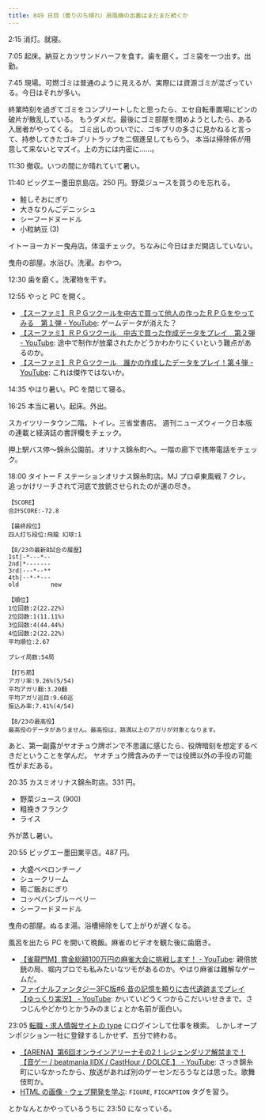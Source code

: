 ```yaml
---
title: 849 日目（曇りのち晴れ）扇風機の出番はまだまだ続くか
---
```


2:15 消灯。就寝。

7:05 起床。納豆とカツサンドハーフを食す。歯を磨く。ゴミ袋を一つ出す。出勤。

7:45 現場。可燃ゴミは普通のように見えるが、実際には資源ゴミが混ざっている。今日はそれが多い。

終業時刻を過ぎてゴミをコンプリートしたと思ったら、エセ自転車置場にビンの破片が散乱している。
もうダメだ。最後にゴミ部屋を閉めようとしたら、ある入居者がやってくる。
ゴミ出しのついでに、ゴキブリの多さに見かねると言って、持参してきたゴキブリトラップを二個進呈してもらう。
本当は掃除係が用意して来ないとマズイ。上の方には内密に……。

11:30 撤収。いつの間にか晴れていて暑い。

11:40 ビッグエー墨田京島店。250 円。野菜ジュースを買うのを忘れる。

* 鮭しそおにぎり
* 大きなりんごデニッシュ
* シーフードヌードル
* 小粒納豆 (3)

イトーヨーカドー曳舟店。体温チェック。ちなみに今日はまだ開店していない。

曳舟の部屋。水浴び。洗濯。おやつ。

12:30 歯を磨く。洗濯物を干す。

12:55 やっと PC を開く。

* [【スーファミ】ＲＰＧツクールを中古で買って他人の作ったＲＰＧをやってみる　第１弾 - YouTube](https://www.youtube.com/watch?v=y9ooCfH0Nuc):
  ゲームデータが消えた？
* [【スーファミ】ＲＰＧツクール　中古で買った作成データをプレイ　第２弾 - YouTube](https://www.youtube.com/watch?v=gMjSe0P49cw):
  途中で制作が放棄されたかどうかわかりにくいという難点があるのか。
* [【スーファミ】ＲＰＧツクール　誰かの作成したデータをプレイ！第４弾 - YouTube](https://www.youtube.com/watch?v=sbpKHJeavSs):
  これは傑作ではないか。

14:35 やはり暑い。PC を閉じて寝る。

16:25 本当に暑い。起床。外出。

スカイツリータウン二階。トイレ。三省堂書店。
週刊ニューズウィーク日本版の連載と経済誌の書評欄をチェック。

押上駅バス停～錦糸公園前。オリナス錦糸町へ。一階の廊下で携帯電話をチェック。

18:00 タイトー F ステーションオリナス錦糸町店。MJ プロ卓東風戦 7 クレ。
追っかけリーチされて河底で放銃させられたのが運の尽き。

```text
【SCORE】
合計SCORE:-72.8

【最終段位】
四人打ち段位:飛龍 幻球:1

【8/23の最新8試合の履歴】
1st|-*---*--
2nd|*-------
3rd|---*--**
4th|--*-*---
old         new

【順位】
1位回数:2(22.22%)
2位回数:1(11.11%)
3位回数:4(44.44%)
4位回数:2(22.22%)
平均順位:2.67

プレイ局数:54局

【打ち筋】
アガリ率:9.26%(5/54)
平均アガリ翻:3.20翻
平均アガリ巡目:9.60巡
振込み率:7.41%(4/54)

【8/23の最高役】
最高役のデータがありません。最高役は、跳満以上のアガリが対象となります。
```

あと、第一副露がヤオチュウ牌ポンで不思議に感じたら、役牌暗刻を想定するべきだということを学んだ。
ヤオチュウ牌含みのチーでは役牌以外の手役の可能性がまだある。

20:35 カスミオリナス錦糸町店。331 円。

* 野菜ジュース (900)
* 粗挽きフランク
* ライス

外が蒸し暑い。

20:55 ビッグエー墨田業平店。487 円。

* 大盛ペペロンチーノ
* シュークリーム
* 筍ご飯おにぎり
* コッペパンブルーベリー
* シーフードヌードル

曳舟の部屋。ぬるま湯。浴槽掃除をして上がりが遅くなる。

風呂を出たら PC を開いて晩飯。麻雀のビデオを観た後に歯磨き。

* [【雀龍門M】賞金総額100万円の麻雀大会に挑戦します！ - YouTube](https://www.youtube.com/watch?v=lkC7dgagNdA):
  親倍放銃の局、堀内プロでも私みたいなツモがあるのか。やはり麻雀は難解なゲームだ。
* [ファイナルファンタジー3FC版&#x23;6 昔の記憶を頼りに古代遺跡までプレイ【ゆっくり実況】 - YouTube](https://www.youtube.com/watch?v=0jk5RPXNZig):
  かいていどうくつからこだいいせきまで。さつじんやどかりとかうみのまじょとか名前が面白い。

23:05 [転職・求人情報サイトの type](https://type.jp/) にログインして仕事を検索。
しかしオープンポジション一社に登録するしかせず、五分で終わる。

* [【ARENA】第6回オンラインアリーナその2！レジェンダリア解禁まで！【音ゲー / beatmania IIDX / CastHour / DOLCE.】 - YouTube](https://www.youtube.com/watch?v=uTg--4gZhec9):
  さっき錦糸町にいなかったから、放送があれば別のゲーセンだろうなとは思った。歌舞伎町か。
* [HTML の画像 - ウェブ開発を学ぶ](https://developer.mozilla.org/ja/docs/Learn/HTML/Multimedia_and_embedding/Images_in_HTML):
  `FIGURE`, `FIGCAPTION` タグを習う。

とかなんとかやっているうちに 23:50 になっている。
